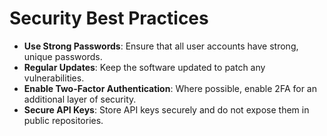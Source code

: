 # Security Best Practices

- **Use Strong Passwords**: Ensure that all user accounts have strong, unique passwords.
- **Regular Updates**: Keep the software updated to patch any vulnerabilities.
- **Enable Two-Factor Authentication**: Where possible, enable 2FA for an additional layer of security.
- **Secure API Keys**: Store API keys securely and do not expose them in public repositories.
